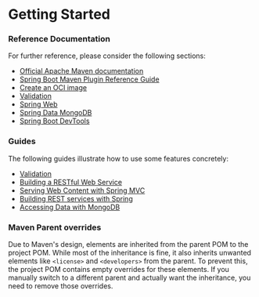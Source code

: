 # Getting Started

### Reference Documentation
For further reference, please consider the following sections:

* [Official Apache Maven documentation](https://maven.apache.org/guides/index.html)
* [Spring Boot Maven Plugin Reference Guide](https://docs.spring.io/spring-boot/3.5.0/maven-plugin)
* [Create an OCI image](https://docs.spring.io/spring-boot/3.5.0/maven-plugin/build-image.html)
* [Validation](https://docs.spring.io/spring-boot/3.5.0/reference/io/validation.html)
* [Spring Web](https://docs.spring.io/spring-boot/3.5.0/reference/web/servlet.html)
* [Spring Data MongoDB](https://docs.spring.io/spring-boot/3.5.0/reference/data/nosql.html#data.nosql.mongodb)
* [Spring Boot DevTools](https://docs.spring.io/spring-boot/3.5.0/reference/using/devtools.html)

### Guides
The following guides illustrate how to use some features concretely:

* [Validation](https://spring.io/guides/gs/validating-form-input/)
* [Building a RESTful Web Service](https://spring.io/guides/gs/rest-service/)
* [Serving Web Content with Spring MVC](https://spring.io/guides/gs/serving-web-content/)
* [Building REST services with Spring](https://spring.io/guides/tutorials/rest/)
* [Accessing Data with MongoDB](https://spring.io/guides/gs/accessing-data-mongodb/)

### Maven Parent overrides

Due to Maven's design, elements are inherited from the parent POM to the project POM.
While most of the inheritance is fine, it also inherits unwanted elements like `<license>` and `<developers>` from the parent.
To prevent this, the project POM contains empty overrides for these elements.
If you manually switch to a different parent and actually want the inheritance, you need to remove those overrides.


